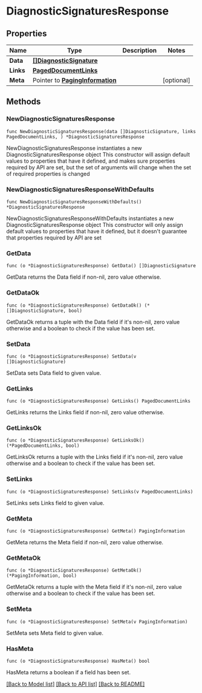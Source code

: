 # DiagnosticSignaturesResponse

## Properties

Name | Type | Description | Notes
------------ | ------------- | ------------- | -------------
**Data** | [**[]DiagnosticSignature**](DiagnosticSignature.md) |  | 
**Links** | [**PagedDocumentLinks**](PagedDocumentLinks.md) |  | 
**Meta** | Pointer to [**PagingInformation**](PagingInformation.md) |  | [optional] 

## Methods

### NewDiagnosticSignaturesResponse

`func NewDiagnosticSignaturesResponse(data []DiagnosticSignature, links PagedDocumentLinks, ) *DiagnosticSignaturesResponse`

NewDiagnosticSignaturesResponse instantiates a new DiagnosticSignaturesResponse object
This constructor will assign default values to properties that have it defined,
and makes sure properties required by API are set, but the set of arguments
will change when the set of required properties is changed

### NewDiagnosticSignaturesResponseWithDefaults

`func NewDiagnosticSignaturesResponseWithDefaults() *DiagnosticSignaturesResponse`

NewDiagnosticSignaturesResponseWithDefaults instantiates a new DiagnosticSignaturesResponse object
This constructor will only assign default values to properties that have it defined,
but it doesn't guarantee that properties required by API are set

### GetData

`func (o *DiagnosticSignaturesResponse) GetData() []DiagnosticSignature`

GetData returns the Data field if non-nil, zero value otherwise.

### GetDataOk

`func (o *DiagnosticSignaturesResponse) GetDataOk() (*[]DiagnosticSignature, bool)`

GetDataOk returns a tuple with the Data field if it's non-nil, zero value otherwise
and a boolean to check if the value has been set.

### SetData

`func (o *DiagnosticSignaturesResponse) SetData(v []DiagnosticSignature)`

SetData sets Data field to given value.


### GetLinks

`func (o *DiagnosticSignaturesResponse) GetLinks() PagedDocumentLinks`

GetLinks returns the Links field if non-nil, zero value otherwise.

### GetLinksOk

`func (o *DiagnosticSignaturesResponse) GetLinksOk() (*PagedDocumentLinks, bool)`

GetLinksOk returns a tuple with the Links field if it's non-nil, zero value otherwise
and a boolean to check if the value has been set.

### SetLinks

`func (o *DiagnosticSignaturesResponse) SetLinks(v PagedDocumentLinks)`

SetLinks sets Links field to given value.


### GetMeta

`func (o *DiagnosticSignaturesResponse) GetMeta() PagingInformation`

GetMeta returns the Meta field if non-nil, zero value otherwise.

### GetMetaOk

`func (o *DiagnosticSignaturesResponse) GetMetaOk() (*PagingInformation, bool)`

GetMetaOk returns a tuple with the Meta field if it's non-nil, zero value otherwise
and a boolean to check if the value has been set.

### SetMeta

`func (o *DiagnosticSignaturesResponse) SetMeta(v PagingInformation)`

SetMeta sets Meta field to given value.

### HasMeta

`func (o *DiagnosticSignaturesResponse) HasMeta() bool`

HasMeta returns a boolean if a field has been set.


[[Back to Model list]](../README.md#documentation-for-models) [[Back to API list]](../README.md#documentation-for-api-endpoints) [[Back to README]](../README.md)


